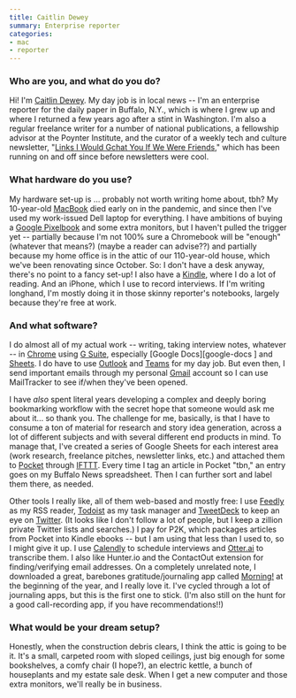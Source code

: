 ```yaml
---
title: Caitlin Dewey
summary: Enterprise reporter
categories:
- mac
- reporter
---
```


### Who are you, and what do you do?

Hi! I'm [Caitlin Dewey](http://www.caitlindewey.com/ "Caitlin's website."). My day job is in local news -- I'm an enterprise reporter for the daily paper in Buffalo, N.Y., which is where I grew up and where I returned a few years ago after a stint in Washington. I'm also a regular freelance writer for a number of national publications, a fellowship advisor at the Poynter Institute, and the curator of a weekly tech and culture newsletter, "[Links I Would Gchat You If We Were Friends](https://linksiwouldgchatyou.substack.com/ "Caitlin's mailing list.")," which has been running on and off since before newsletters were cool. 

### What hardware do you use?

My hardware set-up is … probably not worth writing home about, tbh? My 10-year-old [MacBook][] died early on in the pandemic, and since then I've used my work-issued Dell laptop for everything. I have ambitions of buying a [Google Pixelbook][pixelbook] and some extra monitors, but I haven't pulled the trigger yet -- partially because I'm not 100% sure a Chromebook will be "enough" (whatever that means?) (maybe a reader can advise??) and partially because my home office is in the attic of our 110-year-old house, which we've been renovating since October. So: I don't have a desk anyway, there's no point to a fancy set-up! I also have a [Kindle][], where I do a lot of reading. And an iPhone, which I use to record interviews. If I'm writing longhand, I'm mostly doing it in those skinny reporter's notebooks, largely because they're free at work.

### And what software?

I do almost all of my actual work -- writing, taking interview notes, whatever -- in [Chrome][] using [G Suite][g-suite], especially [Google Docs][google-docs  ] and [Sheets][google-sheets]. I do have to use [Outlook][] and [Teams][] for my day job. But even then, I send important emails through my personal [Gmail][] account so I can use MailTracker to see if/when they've been opened. 

I have *also* spent literal years developing a complex and deeply boring bookmarking workflow with the secret hope that someone would ask me about it... so thank you. The challenge for me, basically, is that I have to consume a ton of material for research and story idea generation, across a lot of different subjects and with several different end products in mind. To manage that, I've created a series of Google Sheets for each interest area (work research, freelance pitches, newsletter links, etc.) and attached them to [Pocket][] through [IFTTT][]. Every time I tag an article in Pocket "tbn," an entry goes on my Buffalo News spreadsheet. Then I can further sort and label them there, as needed.

Other tools I really like, all of them web-based and mostly free: I use [Feedly][] as my RSS reader, [Todoist][] as my task manager and [TweetDeck][] to keep an eye on [Twitter][]. (It looks like I don't follow a lot of people, but I keep a zillion private Twitter lists and searches.) I pay for P2K, which packages articles from Pocket into Kindle ebooks -- but I am using that less than I used to, so I might give it up. I use [Calendly][] to schedule interviews and [Otter.ai][otter] to transcribe them. I also like Hunter.io and the ContactOut extension for finding/verifying email addresses. On a completely unrelated note, I downloaded a great, barebones gratitude/journaling app called [Morning!][morning-ios] at the beginning of the year, and I really love it. I've cycled through a lot of journaling apps, but this is the first one to stick. (I'm also still on the hunt for a good call-recording app, if you have recommendations!!)

### What would be your dream setup?

Honestly, when the construction debris clears, I think the attic is going to be it. It's a small, carpeted room with sloped ceilings, just big enough for some bookshelves, a comfy chair (I hope?), an electric kettle, a bunch of houseplants and my estate sale desk. When I get a new computer and those extra monitors, we'll really be in business.

[calendly]: https://calendly.com/ "A calendar service for easily scheduling meetings."
[chrome]: https://www.google.com/intl/en/chrome/browser/ "A WebKit-based browser, where each tab runs in its own thread."
[feedly]: https://feedly.com/ "A feed reader."
[g-suite]: https://gsuite.google.com/ "A hosted solution for email, calendaring and more."
[gmail]: https://mail.google.com/mail/ "Web-based email."
[google-sheets]: https://www.google.com/sheets/about/ "Online spreadsheet software."
[ifttt]: https://ifttt.com/ "A web service for applying rules to items, not unlike how you might filter your email."
[kindle]: https://www.amazon.com/Kindle-Ereader-ebook-reader/dp/B007HCCNJU "A digital book reader."
[macbook]: https://en.wikipedia.org/wiki/MacBook "A laptop."
[morning-ios]: https://apps.apple.com/app/morning-gratitude-journal/id1455594587 "A gratitude journal app."
[otter]: https://otter.ai "A transcribing service."
[outlook]: https://products.office.com/en-us/outlook/email-and-calendar-software-microsoft-outlook "An email, calendar and contact software suite."
[pixelbook]: https://store.google.com/us/product/google_pixelbook "A 12.3 inch Chromebook."
[pocket]: https://getpocket.com/ "A service for storing links to look at later on."
[teams]: https://www.microsoft.com/en-us/microsoft-teams/group-chat-software "A team collaboration service."
[todoist]: https://todoist.com/ "A to-do service."
[tweetdeck]: https://about.twitter.com/products/tweetdeck "A multi-column Twitter client."
[twitter]: https://twitter.com/ "An online micro-blogging platform."
